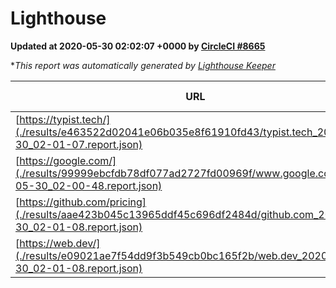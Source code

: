 
# Lighthouse

**Updated at 2020-05-30 02:02:07 +0000 by [CircleCI #8665](https://circleci.com/gh/ItinerisLtd/lighthouse-keeper-example/8665)**

**This report was automatically generated by [Lighthouse Keeper](https://github.com/itinerisltd/lighthouse-keeper)*

| URL | Performance | Accessibility | Best Practices | SEO | PWA | Updated At |
| --- | --- | --- | --- | --- | --- | --- |
| [https://typist.tech/](./results/e463522d02041e06b035e8f61910fd43/typist.tech_2020-05-30_02-01-07.report.json) | 0.87 | 0.92 | 0.92 | 0.99 | 0.57 | 2020-05-30T02:01:07.522Z |
| [https://google.com/](./results/99999ebcfdb78df077ad2727fd00969f/www.google.com_2020-05-30_02-00-48.report.json) | 0.94 | 0.9 | 1 | 0.92 | 0.54 | 2020-05-30T02:00:48.704Z |
| [https://github.com/pricing](./results/aae423b045c13965ddf45c696df2484d/github.com_2020-05-30_02-01-08.report.json) | 0.52 | 0.96 | 1 | 1 | 0.54 | 2020-05-30T02:01:08.782Z |
| [https://web.dev/](./results/e09021ae7f54dd9f3b549cb0bc165f2b/web.dev_2020-05-30_02-01-08.report.json) | 0.82 | 1 |  | 0.99 | 0.75 | 2020-05-30T02:01:08.753Z |
